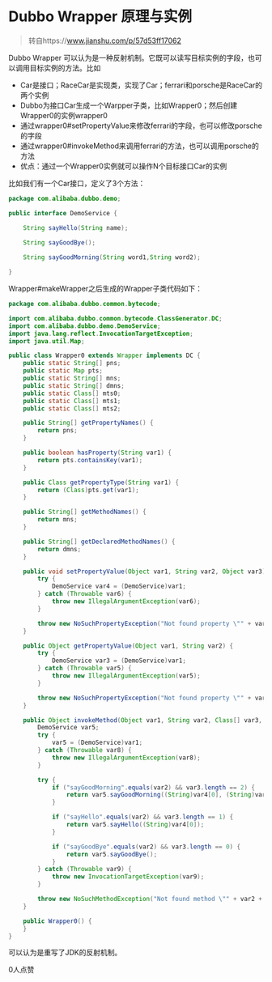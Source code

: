 # Dubbo Wrapper 原理与实例

> 转自https://www.jianshu.com/p/57d53ff17062

Dubbo Wrapper 可以认为是一种反射机制。它既可以读写目标实例的字段，也可以调用目标实例的方法。比如

- Car是接口；RaceCar是实现类，实现了Car；ferrari和porsche是RaceCar的两个实例
- Dubbo为接口Car生成一个Warpper子类，比如Wrapper0；然后创建Wrapper0的实例wrapper0
- 通过wrapper0#setPropertyValue来修改ferrari的字段，也可以修改porsche的字段
- 通过wrapper0#invokeMethod来调用ferrari的方法，也可以调用porsche的方法
- 优点：通过一个Wrapper0实例就可以操作N个目标接口Car的实例

比如我们有一个Car接口，定义了3个方法：



```java
package com.alibaba.dubbo.demo;

public interface DemoService {

    String sayHello(String name);

    String sayGoodBye();
    
    String sayGoodMorning(String word1,String word2);

}
```

Wrapper#makeWrapper之后生成的Wrapper子类代码如下：



```java
package com.alibaba.dubbo.common.bytecode;

import com.alibaba.dubbo.common.bytecode.ClassGenerator.DC;
import com.alibaba.dubbo.demo.DemoService;
import java.lang.reflect.InvocationTargetException;
import java.util.Map;

public class Wrapper0 extends Wrapper implements DC {
    public static String[] pns;
    public static Map pts;
    public static String[] mns;
    public static String[] dmns;
    public static Class[] mts0;
    public static Class[] mts1;
    public static Class[] mts2;

    public String[] getPropertyNames() {
        return pns;
    }

    public boolean hasProperty(String var1) {
        return pts.containsKey(var1);
    }

    public Class getPropertyType(String var1) {
        return (Class)pts.get(var1);
    }

    public String[] getMethodNames() {
        return mns;
    }

    public String[] getDeclaredMethodNames() {
        return dmns;
    }

    public void setPropertyValue(Object var1, String var2, Object var3) {
        try {
            DemoService var4 = (DemoService)var1;
        } catch (Throwable var6) {
            throw new IllegalArgumentException(var6);
        }

        throw new NoSuchPropertyException("Not found property \"" + var2 + "\" filed or setter method in class com.alibaba.dubbo.demo.DemoService.");
    }

    public Object getPropertyValue(Object var1, String var2) {
        try {
            DemoService var3 = (DemoService)var1;
        } catch (Throwable var5) {
            throw new IllegalArgumentException(var5);
        }

        throw new NoSuchPropertyException("Not found property \"" + var2 + "\" filed or setter method in class com.alibaba.dubbo.demo.DemoService.");
    }

    public Object invokeMethod(Object var1, String var2, Class[] var3, Object[] var4) throws InvocationTargetException {
        DemoService var5;
        try {
            var5 = (DemoService)var1;
        } catch (Throwable var8) {
            throw new IllegalArgumentException(var8);
        }

        try {
            if ("sayGoodMorning".equals(var2) && var3.length == 2) {
                return var5.sayGoodMorning((String)var4[0], (String)var4[1]);
            }

            if ("sayHello".equals(var2) && var3.length == 1) {
                return var5.sayHello((String)var4[0]);
            }

            if ("sayGoodBye".equals(var2) && var3.length == 0) {
                return var5.sayGoodBye();
            }
        } catch (Throwable var9) {
            throw new InvocationTargetException(var9);
        }

        throw new NoSuchMethodException("Not found method \"" + var2 + "\" in class com.alibaba.dubbo.demo.DemoService.");
    }

    public Wrapper0() {
    }
}

```

可以认为是重写了JDK的反射机制。



0人点赞
